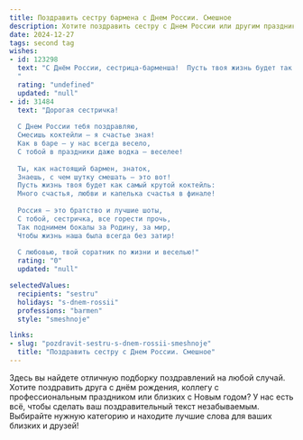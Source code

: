 ```yaml
---
title: Поздравить сестру бармена с Днем России. Смешное
description: Хотите поздравить сестру с Днем России или другим праздником? Наш ИИ создаст незабываемое поздравление, а вы обязательно выделитесь среди других.  
date: 2024-12-27
tags: second tag
wishes:
- id: 123298
  text: "С Днём России, сестрица-барменша!  Пусть твоя жизнь будет так же ярка и многогранна, как коктейльная карта, а клиенты – всегда в хорошем настроении (и с хорошим запасом мелочи!).  Желаю тебе море позитива,  океан заказов и  пусть твой бокал никогда не будет пустым (ну, кроме тех случаев, когда ты его выпиваешь сама, конечно!).
  "
  rating: "undefined"
  updated: "null"
- id: 31484
  text: "Дорогая сестричка!
  
  С Днем России тебя поздравляю,
  Смесишь коктейли — я счастье зная!
  Как в баре — у нас всегда весело,
  С тобой в праздники даже водка — веселее!
  
  Ты, как настоящий бармен, знаток,
  Знаешь, с чем шутку смешать — это вот!
  Пусть жизнь твоя будет как самый крутой коктейль:
  Много счастья, любви и капелька счастья в финале!
  
  Россия — это братство и лучшие шоты,
  С тобой, сестричка, все горести прочь,
  Так поднимем бокалы за Родину, за мир,
  Чтобы жизнь наша была всегда без затир!
  
  С любовью, твой соратник по жизни и веселью!"
  rating: "0"
  updated: "null"

selectedValues:
  recipients: "sestru"
  holidays: "s-dnem-rossii"
  professions: "barmen"
  style: "smeshnoje"

links:
- slug: "pozdravit-sestru-s-dnem-rossii-smeshnoje"
  title: "Поздравить сестру с Днем России. Смешное"
---
```


Здесь вы найдете отличную подборку поздравлений на любой случай. 
Хотите поздравить друга с днём рождения, коллегу с профессиональным праздником или близких с Новым годом? У нас есть всё, чтобы сделать ваш поздравительный текст незабываемым. Выбирайте нужную категорию и находите лучшие слова для ваших близких и друзей!
